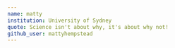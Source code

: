 ```yaml
---
name: matty
institution: University of Sydney
quote: Science isn't about why, it's about why not!
github_user: mattyhempstead
---
```

